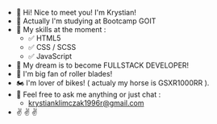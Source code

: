 - 👋 Hi! Nice to meet you! I'm Krystian!
- 📖 Actually I'm studying at Bootcamp GOIT 
- 🌱 My skills at the moment :
   - ✅ HTML5
   - ✅ CSS / SCSS
   - ✅ JavaScript 
- 🔭 My dream is to become FULLSTACK DEVELOPER!
- 💪 I'm big fan of roller blades!
- 🏍️ I'm lover of bikes! ( actualy my horse is GSXR1000RR ).
- 💬 Feel free to ask me anything or just chat :
   - krystianklimczak1996r@gmail.com
- ✌️ ✌️ ✌️ 



    




    
  
<!-- 
**krystianklimczak/krystianklimczak** is a ✨ _special_ ✨ repository because its `README.md` (this file) appears on your GitHub profile.

Here are some ideas to get you started:

- 🔭 I’m currently working on ...
- 🌱 I’m currently learning ...
- 👯 I’m looking to collaborate on ...
- 🤔 I’m looking for help with ...
- 💬 Ask me about ...
- 📫 How to reach me: ...
- 😄 Pronouns: ...
- ⚡ Fun fact: ...
-->
